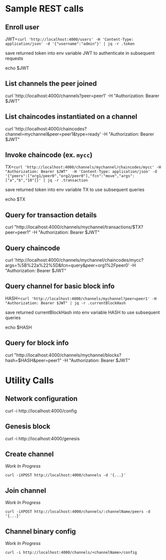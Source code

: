 # Sample REST calls

## Enroll user

JWT=`curl 'http://localhost:4000/users' -H 'Content-Type: application/json' -d '{"username":"admin"}' | jq -r .token`

save returned token into env variable JWT to authenticate in subsequent requests

echo $JWT

## List channels the peer joined

curl 'http://localhost:4000/channels?peer=peer1' -H "Authorization: Bearer $JWT"

## List chaincodes instantiated on a channel

curl 'http://localhost:4000/chaincodes?channel=mychannel&peer=peer1&type=ready' -H "Authorization: Bearer $JWT"

## Invoke chaincode (ex. `mycc`)

TX=`curl 'http://localhost:4000/channels/mychannel/chaincodes/mycc' -H "Authorization: Bearer $JWT"  -H 'Content-Type: application/json' -d '{"peers":["org1/peer0","org2/peer0"],"fcn":"move","args":["a","b","10"]}' | jq -r .transaction`

save returned token into env variable TX to use subsequent queries

echo $TX

## Query for transaction details

curl "http://localhost:4000/channels/mychannel/transactions/$TX?peer=peer1" -H "Authorization: Bearer $JWT"

## Query chaincode

curl 'http://localhost:4000/channels/mychannel/chaincodes/mycc?args=%5B%22a%22%5D&fcn=query&peer=org1%2Fpeer0' -H "Authorization: Bearer $JWT"

## Query channel for basic block info

HASH=`curl 'http://localhost:4000/channels/mychannel?peer=peer1' -H "Authorization: Bearer $JWT" | jq -r .currentBlockHash`

save returned currentBlockHash into env variable HASH to use subsequent queries

echo $HASH 

## Query for block info

curl "http://localhost:4000/channels/mychannel/blocks?hash=$HASH&peer=peer1" -H "Authorization: Bearer $JWT"

# Utility Calls

## Network configuration

curl -i http://localhost:4000/config

## Genesis block 

curl -i http://localhost:4000/genesis

## Create channel

_Work In Progress_

```
curl -iXPOST http://localhost:4000/channels -d '{...}'

```

## Join channel

_Work In Progress_

```
curl -iXPOST http://localhost:4000/channels/:channelName/peers -d '{...}'

```

## Channel binary config

_Work In Progress_

```
curl -i http://localhost:4000/channels/<channelName>/config

```